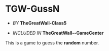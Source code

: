# TGW-GussN

- *BY* **TheGreatWall-Class5**

- *INCLUDED IN* **TheGreatWall--GameCenter**

This is a game to guess the **random** number.
